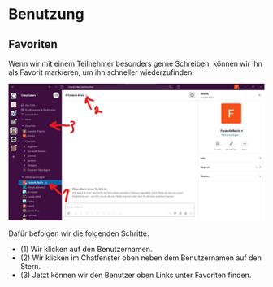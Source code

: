 # Benutzung

## Favoriten

Wenn wir mit einem Teilnehmer besonders gerne Schreiben, können wir ihn als Favorit markieren, um ihn schneller wiederzufinden.

![alt text](./slack-favorit.jpg "Slack Favorit")

Dafür befolgen wir die folgenden Schritte:
- (1) Wir klicken auf den Benutzernamen.
- (2) Wir klicken im Chatfenster oben neben dem Benutzernamen auf den Stern.
- (3) Jetzt können wir den Benutzer oben Links unter Favoriten finden.
